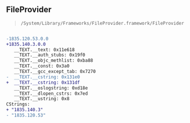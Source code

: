 ## FileProvider

> `/System/Library/Frameworks/FileProvider.framework/FileProvider`

```diff

-1835.120.53.0.0
+1835.140.3.0.0
   __TEXT.__text: 0x11e618
   __TEXT.__auth_stubs: 0x19f0
   __TEXT.__objc_methlist: 0xba88
   __TEXT.__const: 0x3a0
   __TEXT.__gcc_except_tab: 0x7270
-  __TEXT.__cstring: 0x131e0
+  __TEXT.__cstring: 0x131df
   __TEXT.__oslogstring: 0xd18e
   __TEXT.__dlopen_cstrs: 0x7ed
   __TEXT.__ustring: 0x8
CStrings:
+ "1835.140.3"
- "1835.120.53"

```
